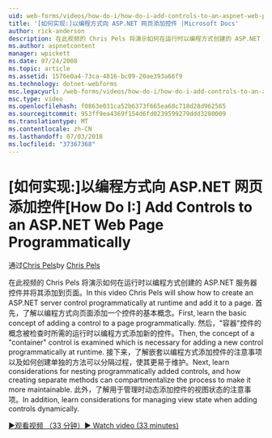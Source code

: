 ```yaml
---
uid: web-forms/videos/how-do-i/how-do-i-add-controls-to-an-aspnet-web-page-programmatically
title: '[如何实现:]以编程方式向 ASP.NET 网页添加控件 |Microsoft Docs'
author: rick-anderson
description: 在此视频的 Chris Pels 将演示如何在运行时以编程方式创建的 ASP.NET 服务器控件并将其添加到页面。 首先，了解基本概念，o...
ms.author: aspnetcontent
manager: wpickett
ms.date: 07/24/2008
ms.topic: article
ms.assetid: 1576e0a4-73ca-4816-bc09-20ae393a66f9
ms.technology: dotnet-webforms
msc.legacyurl: /web-forms/videos/how-do-i/how-do-i-add-controls-to-an-aspnet-web-page-programmatically
msc.type: video
ms.openlocfilehash: f0863e031ca52b6373f665ea68c718d28d962565
ms.sourcegitcommit: 953ff9ea4369f154d6fd0239599279ddd3280009
ms.translationtype: MT
ms.contentlocale: zh-CN
ms.lasthandoff: 07/03/2018
ms.locfileid: "37367368"
---
```

<a name="how-do-i-add-controls-to-an-aspnet-web-page-programmatically"></a><span data-ttu-id="fefc3-104">[如何实现:]以编程方式向 ASP.NET 网页添加控件</span><span class="sxs-lookup"><span data-stu-id="fefc3-104">[How Do I:] Add Controls to an ASP.NET Web Page Programmatically</span></span>
====================
<span data-ttu-id="fefc3-105">通过[Chris Pels](https://twitter.com/chrispels)</span><span class="sxs-lookup"><span data-stu-id="fefc3-105">by [Chris Pels](https://twitter.com/chrispels)</span></span>

<span data-ttu-id="fefc3-106">在此视频的 Chris Pels 将演示如何在运行时以编程方式创建的 ASP.NET 服务器控件并将其添加到页面。</span><span class="sxs-lookup"><span data-stu-id="fefc3-106">In this video Chris Pels will show how to create an ASP.NET server control programmatically at runtime and add it to a page.</span></span> <span data-ttu-id="fefc3-107">首先，了解以编程方式向页面添加一个控件的基本概念。</span><span class="sxs-lookup"><span data-stu-id="fefc3-107">First, learn the basic concept of adding a control to a page programmatically.</span></span> <span data-ttu-id="fefc3-108">然后，"容器"控件的概念被检查时所需的运行时以编程方式添加新的控件。</span><span class="sxs-lookup"><span data-stu-id="fefc3-108">Then, the concept of a "container" control is examined which is necessary for adding a new control programmatically at runtime.</span></span> <span data-ttu-id="fefc3-109">接下来，了解嵌套以编程方式添加控件的注意事项以及如何创建单独的方法可以分隔过程，使其更易于维护。</span><span class="sxs-lookup"><span data-stu-id="fefc3-109">Next, learn considerations for nesting programmatically added controls, and how creating separate methods can compartmentalize the process to make it more maintainable.</span></span> <span data-ttu-id="fefc3-110">此外，了解用于管理时动态添加控件的视图状态的注意事项。</span><span class="sxs-lookup"><span data-stu-id="fefc3-110">In addition, learn considerations for managing view state when adding controls dynamically.</span></span>

[<span data-ttu-id="fefc3-111">&#9654;观看视频 （33 分钟）</span><span class="sxs-lookup"><span data-stu-id="fefc3-111">&#9654; Watch video (33 minutes)</span></span>](https://channel9.msdn.com/Blogs/ASP-NET-Site-Videos/how-do-i-add-controls-to-an-aspnet-web-page-programmatically)
